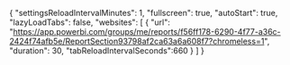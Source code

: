 {
  "settingsReloadIntervalMinutes": 1,
  "fullscreen": true,
  "autoStart": true,
  "lazyLoadTabs": false,
  "websites": [
    {
      "url": "https://app.powerbi.com/groups/me/reports/f56ff178-6290-4f77-a36c-2424f74afb5e/ReportSection93798af2ca63a6a608f7?chromeless=1",
      "duration": 30,
      "tabReloadIntervalSeconds":660
    }
  ]
}

